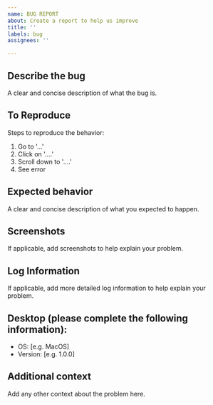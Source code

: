 ```yaml
---
name: BUG REPORT
about: Create a report to help us improve
title: ''
labels: bug
assignees: ''

---
```


## Describe the bug

A clear and concise description of what the bug is.

## To Reproduce

Steps to reproduce the behavior:

1. Go to '...'
2. Click on '....'
3. Scroll down to '....'
4. See error

## Expected behavior

A clear and concise description of what you expected to happen.

## Screenshots

If applicable, add screenshots to help explain your problem.

## Log Information

If applicable, add more detailed log information to help explain your problem.

## Desktop (please complete the following information):

- OS: [e.g. MacOS]
- Version: [e.g. 1.0.0]

## Additional context

Add any other context about the problem here.
